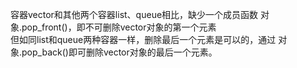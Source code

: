 容器vector和其他两个容器list、queue相比，缺少一个成员函数 对象.pop_front()，即不可删除vector对象的第一个元素 \
但如同list和queue两种容器一样，删除最后一个元素是可以的，通过  对象.pop_back()即可删除vector对象的最后一个元素。
